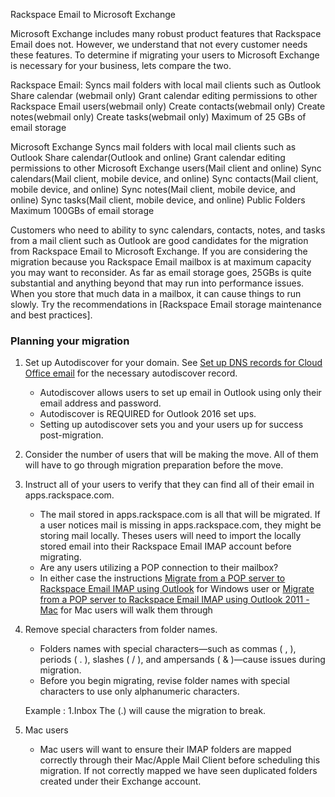 Rackspace Email to Microsoft Exchange

Microsoft Exchange includes many robust product features that Rackspace Email does not. However, we understand that not every customer needs these features.
To determine if migrating your users to Microsoft Exchange is necessary for your business, lets compare the two.

Rackspace Email:
Syncs mail folders with local mail clients such as Outlook
Share calendar (webmail only)
Grant calendar editing permissions to other Rackspace Email users(webmail only)
Create contacts(webmail only)
Create notes(webmail only)
Create tasks(webmail only)
Maximum of 25 GBs of email storage

Microsoft Exchange
Syncs mail folders with local mail clients such as Outlook
Share calendar(Outlook and online)
Grant calendar editing permissions to other Microsoft Exchange users(Mail client and online)
Sync calendars(Mail client, mobile device, and online)
Sync contacts(Mail client, mobile device, and online)
Sync notes(Mail client, mobile device, and online)
Sync tasks(Mail client, mobile device, and online)
Public Folders
Maximum 100GBs of email storage

Customers who need to ability to sync calendars, contacts, notes, and tasks from a mail client such as Outlook are good candidates for the migration from Rackspace Email to Microsoft Exchange.
If you are considering the migration because you Rackspace Email mailbox is at maximum capacity you may want to reconsider. As far as email storage goes, 25GBs is quite substantial and anything beyond that may run into performance issues.
When you store that much data in a mailbox, it can cause things to run slowly. Try the recommendations in [Rackspace Email storage maintenance and best practices].

### Planning your migration

1. Set up Autodiscover for your domain. See [Set up DNS records for Cloud Office email](/how-to/set-up-dns-records-for-cloud-office-email/) for the necessary autodiscover record.

    - Autodiscover allows users to set up email in Outlook using only their email address and password.
    - Autodiscover is REQUIRED for Outlook 2016 set ups.
    - Setting up autodiscover sets you and your users up for success post-migration.

2. Consider the number of users that will be making the move. All of them will have to go through migration preparation before the move.

3. Instruct all of your users to verify that they can find all of their email in apps.rackspace.com.
    - The mail stored in apps.rackspace.com is all that will be migrated. If a user notices mail is missing in apps.rackspace.com, they might be storing mail locally.
    Theses users will need to import the locally stored email into their Rackspace Email IMAP account before migrating.
    - Are any users utilizing a POP connection to their mailbox?
    - In either case the instructions [Migrate from a POP server to Rackspace Email IMAP using Outlook](/how-to/migrating-from-a-pop-server-to-rackspace-email-imap-using-outlook/) for Windows user or
    [Migrate from a POP server to Rackspace Email IMAP using Outlook 2011 - Mac](/how-to/migrating-from-a-pop-server-to-rackspace-email-imap-using-outlook-2011-mac/) for Mac users will walk them through

4. Remove special characters from folder names.

    - Folders names with special characters—such as commas ( , ), periods ( . ), slashes ( / ), and ampersands ( & )—cause issues during migration.
    - Before you begin migrating, revise folder names with special characters to use only alphanumeric characters.

    Example : 1.Inbox  The (.) will cause the migration to break.


5.  Mac users
    -  Mac users will want to ensure their IMAP folders are mapped correctly through their Mac/Apple Mail Client before scheduling this migration. If not correctly mapped we have seen duplicated folders created under their Exchange account.
